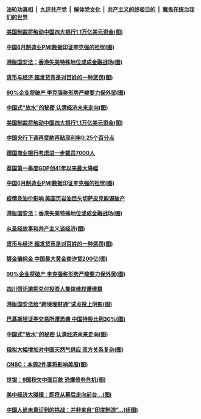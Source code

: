 ####  [法轮功真相](../../../../basic/blob/master/README.md?t=07011902) &nbsp;|&nbsp; [九评共产党](../../../../9ping.md/blob/master/README.md?t=07011902) &nbsp;|&nbsp; [解体党文化](../../../../jtdwh.md/blob/master/README.md?t=07011902)  &nbsp;|&nbsp; [共产主义的终极目的](../../../../gczydzjmd.md/blob/master/README.md?t=07011902) &nbsp;|&nbsp; [魔鬼在统治我们的世界](../../../../mgztzwmdsj.md/blob/master/README.md?t=07011902) 

#### [美国制裁将触动中国四大银行1.1万亿美元资金(图)](../pages/p5/938247.md?t=07011902) 

#### [中国6月制造业PMI数据印证李克强的担忧(图)](../pages/p5/938245.md?t=07011902) 

#### [港版国安法：香港失美特殊地位或成金融战场(图)](../pages/p5/938230.md?t=07011902) 

#### [货币与经济 超发货币是对百姓的一种惩罚(图)](../pages/p5/938130.md?t=07011902) 

#### [90%企业将破产 李克强称形势严峻要力保外贸(图)](../pages/p5/938142.md?t=07011902) 

#### [中国式“放水”的秘密 认清经济未来走向(图)](../pages/p5/938113.md?t=07011902) 

#### [美国制裁将触动中国四大银行1.1万亿美元资金(图)](../pages/p5/938247.md?t=07011902) 

#### [中国央行下调再贷款再贴现利率0.25个百分点](../pages/p5/938264.md?t=07011902) 

#### [德国商业银行考虑进一步裁员7000人](../pages/p5/938262.md?t=07011902) 

#### [英国第一季度GDP创41年以来最大降幅](../pages/p5/938261.md?t=07011902) 

#### [中国6月制造业PMI数据印证李克强的担忧(图)](../pages/p5/938245.md?t=07011902) 

#### [疫情及油价影响 美国页岩油巨头切萨皮克能源破产](../pages/p5/938232.md?t=07011902) 

#### [港版国安法：香港失美特殊地位或成金融战场(图)](../pages/p5/938230.md?t=07011902) 

#### [从圣经故事和共产主义谈经济(图)](../pages/p5/938133.md?t=07011902) 

#### [货币与经济 超发货币是对百姓的一种惩罚(图)](../pages/p5/938130.md?t=07011902) 

#### [镀金骗纯金 中国最大黄金商诈贷200亿(图)](../pages/p5/938160.md?t=07011902) 

#### [90%企业将破产 李克强称形势严峻要力保外贸(图)](../pages/p5/938142.md?t=07011902) 

#### [四川信讬逾期兑付投资人集体维权遭维稳](../pages/p5/938159.md?t=07011902) 

#### [港版国安法给“跨境理财通”试点投上阴影(图)](../pages/p5/938156.md?t=07011902) 

#### [巴基斯坦证券交易所遭恐袭 中国持股比例30%(图)](../pages/p5/938118.md?t=07011902) 

#### [中国式“放水”的秘密 认清经济未来走向(图)](../pages/p5/938113.md?t=07011902) 

#### [俄拟大幅增加对中国天然气供应 双方关系复杂(图)](../pages/p5/938110.md?t=07011902) 

#### [CNBC：本周2件事将影响美股(图)](../pages/p5/938078.md?t=07011902) 

#### [世银︰9国积欠中国巨款 恐爆债务危机(图)](../pages/p5/938074.md?t=07011902) 

#### [美中经济大碰撞：即将从幕后走向前台…(图)](../pages/p5/938024.md?t=07011902) 

#### [中国人尚未意识到的挑战：并非来自“印度制造”…(组图)](../pages/p5/938013.md?t=07011902) 

